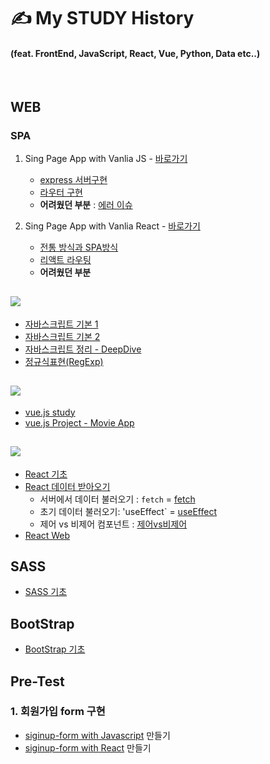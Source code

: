 # ✍ My STUDY History 
#### (feat. FrontEnd, JavaScript, React, Vue, Python, Data etc..)

<br/>

## WEB
### SPA
1. Sing Page App with Vanlia JS - [바로가기](https://github.com/ohtaekwon/Vanlia-JS-Single-Page-App-Test)
    - [express 서버구현](https://github.com/ohtaekwon/Vanlia-JS-Single-Page-App-Test#2-express-%EC%84%9C%EB%B2%84-%EA%B5%AC%EC%B6%95%ED%95%98%EA%B8%B0)
    - [라우터 구현](https://github.com/ohtaekwon/Vanlia-JS-Single-Page-App-Test#3-router-%EA%B5%AC%ED%98%84%ED%95%98%EA%B8%B0)
     - **어려웠던 부분** : [에러 이슈](https://github.com/ohtaekwon/Vanlia-JS-Single-Page-App-Test#%EC%97%90%EB%9F%AC-%EC%9D%B4%EC%8A%88)

2. Sing Page App with Vanlia React - [바로가기](https://github.com/ohtaekwon/React-Routes-test)
    - [전통 방식과 SPA방식](https://github.com/ohtaekwon/React-Routes-test#1-%EC%A0%84%ED%86%B5%EC%A0%81%EC%9D%B8-%EB%B0%A9%EC%8B%9D%EA%B3%BC-spa%EB%B0%A9%EC%8B%9D)
    - [리액트 라우팅](https://github.com/ohtaekwon/React-Routes-test#2-%EB%9D%BC%EC%9A%B0%ED%8C%85routing)
    - **어려웠던 부분**

## <img src="https://img.shields.io/badge/javascript-F7DF1E?style=for-the-badge&logo=javascript&logoColor=black"> 

- [자바스크립트 기본 1](https://github.com/ohtaekwon/TIL-JavaScript/tree/master/Modern-JavaScript#today-i-learning-repositories)
- [자바스크립트 기본 2](https://github.com/ohtaekwon/TIL-JavaScript/tree/master/JavaScript-200%EC%A0%9C/PART_01)
- [자바스크립트 정리 - DeepDive](https://github.com/ohtaekwon/TIL-JavaScript/tree/master/Moder-JavaScript-Deep-Dive)
- [정규식표현(RegExp)](https://github.com/ohtaekwon/RegExp#%EC%A0%95%EA%B7%9C%ED%91%9C%ED%98%84%EC%8B%9Dregexp)

## <img src="https://img.shields.io/badge/vue.js-4FC08D?style=for-the-badge&logo=vue.js&logoColor=white"> 
- [vue.js study](https://github.com/ohtaekwon/TIL/tree/master/vue)
- [vue.js Project - Movie App](https://github.com/ohtaekwon/TIL/tree/master/Vue-Movie-Project)

## <img src="https://img.shields.io/badge/-React-222222?style=for-the-badge&logo=react"> 
- [React 기초](https://github.com/ohtaekwon/TIL/tree/master/React/React-Basic)
- [React 데이터 받아오기](https://github.com/ohtaekwon/TIL/tree/master/React/React-Data)
    - 서버에서 데이터 불러오기 : `fetch` = [fetch](https://github.com/ohtaekwon/TIL/tree/master/React/React-Web)
    - 초기 데이터 불러오기: 'useEffect`  = [useEffect](https://github.com/ohtaekwon/TIL/tree/master/React/React-Web)
    - 제어 vs 비제어 컴포넌트 : [제어vs비제어](https://github.com/hanameee/mini-signup-form-react/wiki/%5B%EA%B0%95%EC%9D%98%EC%95%88%5D-%EC%A0%9C%EC%96%B4-%EC%BB%B4%ED%8F%AC%EB%84%8C%ED%8A%B8%EC%99%80-%EB%B9%84%EC%A0%9C%EC%96%B4-%EC%BB%B4%ED%8F%AC%EB%84%8C%ED%8A%B8)
- [React Web](https://github.com/ohtaekwon/TIL/tree/master/React/React-Web)


## SASS
- [SASS 기초](https://github.com/ohtaekwon/TIL/tree/master/SCSS#scss-sass)

## BootStrap
- [BootStrap 기초](https://github.com/ohtaekwon/TIL/tree/master/bootstrap#bootstraps)

## Pre-Test

### 1. 회원가입 form 구현
- [siginup-form with Javascript](https://github.com/ohtaekwon/mini-signup-form) 만들기 
- [siginup-form with React](https://github.com/ohtaekwon/React-mini-signup-form) 만들기

